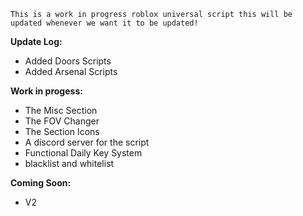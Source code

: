 ```This is a work in progress roblox universal script this will be updated whenever we want it to be updated!```

**Update Log:**
- Added Doors Scripts
- Added Arsenal Scripts

**Work in progess:**
- The Misc Section
- The FOV Changer
- The Section Icons
- A discord server for the script
- Functional Daily Key System
- blacklist and whitelist

**Coming Soon:**
- V2
